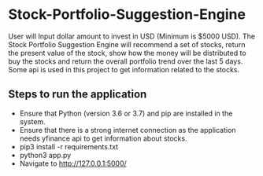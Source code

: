 # Stock-Portfolio-Suggestion-Engine

User will Input dollar amount to invest in USD (Minimum is $5000 USD). The Stock Portfolio Suggestion Engine will recommend a set of stocks, return the present value of the stock, show how the money will be distributed to buy the stocks and return the overall portfolio trend over the last 5 days. Some api is used in this project to get information related to the stocks.

## Steps to run the application
  - Ensure that Python (version 3.6 or 3.7) and pip are installed in the system.
  - Ensure that there is a strong internet connection as the application needs yfinance api to get information about stocks.
  - pip3 install -r requirements.txt
  - python3 app.py
  - Navigate to http://127.0.0.1:5000/
